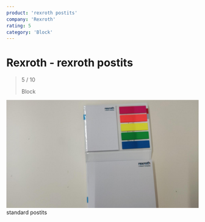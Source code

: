 ```yaml
---
product: 'rexroth postits'
company: 'Rexroth'
rating: 5
category: 'Block'
---
```


# Rexroth - rexroth postits
>
> 5 / 10
>
> Block

![rexroth postits](./assets/rexroth-rexroth-postits-4cf6ef19-c859-4a74-8f5d-42042b542a1f.jpg)
standard postits
